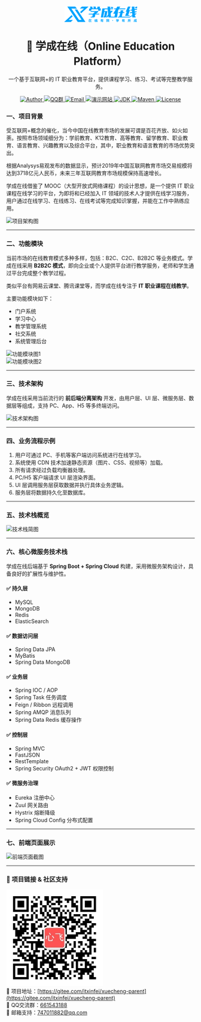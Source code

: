 
<div align="center">

![Logo](docs/logo.png)


<h1>🎯 学成在线（Online Education Platform）</h1>


 一个基于互联网+的 IT 职业教育平台，提供课程学习、练习、考试等完整教学服务。

  <a href="https://gitee.com/itxinfei" target="_blank">
    <img alt="Author" src="https://img.shields.io/badge/心飞为你飞-https%3A%2F%2Fgitee.com%2Fitxinfei-green">
  </a>
  <a href="https://qm.qq.com/cgi-bin/qm/qr?k=9yLlyD1dRBL97xmBKw43zRt0-6xg8ohb&jump_from=webapi" target="_blank">
    <img alt="QQ群" src="https://img.shields.io/badge/QQ群-863662849-red">
  </a>
  <a href="mailto:747011882@qq.com">
    <img alt="Email" src="https://img.shields.io/badge/mail-747011882@qq.com-red">
  </a>
  <a href="https://xczx2-admin.itheima.net/#/login" target="_blank">
    <img alt="演示网站" src="https://img.shields.io/badge/演示网站-online-brightgreen">
  </a>

  <a href="#">
    <img alt="JDK" src="https://img.shields.io/badge/JDK-1.8%2B-brightgreen">
  </a>
  <a href="#">
    <img alt="Maven" src="https://img.shields.io/badge/Maven-3.6.3%2B-yellowgreen">
  </a>
  <a href="#">
    <img alt="License" src="https://img.shields.io/badge/license-Apache-green">
  </a>

</div>


### 一、项目背景

受互联网+概念的催化，当今中国在线教育市场的发展可谓是百花齐放、如火如荼。按照市场领域细分为：学前教育、K12教育、高等教育、留学教育、职业教育、语言教育、兴趣教育以及综合平台，其中，职业教育和语言教育的市场优势突出。

根据Analysys易观发布的数据显示，预计2019年中国互联网教育市场交易规模将达到3718亿元人民币，未来三年互联网教育市场规模保持高速增长。

学成在线借鉴了 MOOC（大型开放式网络课程）的设计思想，是一个提供 IT 职业课程在线学习的平台，为即将和已经加入 IT 领域的技术人才提供在线学习服务，用户通过在线学习、在线练习、在线考试等完成知识掌握，并能在工作中熟练应用。

![项目架构图](https://broadscope-dialogue-new.oss-cn-beijing.aliyuncs.com/output/20250518/14751ad9302816e9bcab3f869d019672.png?Expires=1779079743&OSSAccessKeyId=LTAI5tL97mBYzVcjkG1cUyin&Signature=ZDMfGTvBOP9jsumoQ1KBDhyiD0Q%3D)

---

### 二、功能模块

当前市场的在线教育模式多种多样，包括：B2C、C2C、B2B2C 等业务模式。学成在线采用 **B2B2C 模式**，即向企业或个人提供平台进行教学服务，老师和学生通过平台完成整个教学过程。

类似平台有网易云课堂、腾讯课堂等，而学成在线专注于 **IT 职业课程在线教学**。

主要功能模块如下：

- 门户系统
- 学习中心
- 教学管理系统
- 社交系统
- 系统管理后台

![功能模块图1](https://broadscope-dialogue-new.oss-cn-beijing.aliyuncs.com/output/20250518/3a0572520b7f92d1b667d6a8c1342171.png?Expires=1779079743&OSSAccessKeyId=LTAI5tL97mBYzVcjkG1cUyin&Signature=biws2wsQiYjPkWffsrbjkKbT3Nk%3D)  
![功能模块图2](https://broadscope-dialogue-new.oss-cn-beijing.aliyuncs.com/output/20250518/03c35096b788858e420acd1329c1966e.png?Expires=1779079743&OSSAccessKeyId=LTAI5tL97mBYzVcjkG1cUyin&Signature=iVvNgD50bP588IUzDHCsxyMuSKg%3D)

---

### 三、技术架构

学成在线采用当前流行的 **前后端分离架构** 开发，由用户层、UI 层、微服务层、数据层等组成，支持 PC、App、H5 等多终端访问。

![技术架构图](https://broadscope-dialogue-new.oss-cn-beijing.aliyuncs.com/output/20250518/d4a533458276d4beb9d03a4d1af83be3.png?Expires=1779079743&OSSAccessKeyId=LTAI5tL97mBYzVcjkG1cUyin&Signature=VvqEO%2FT%2BqpEt4R9fFMbW9q7suqQ%3D)

---

### 四、业务流程示例

1. 用户可通过 PC、手机等客户端访问系统进行在线学习。
2. 系统使用 CDN 技术加速静态资源（图片、CSS、视频等）加载。
3. 所有请求经过负载均衡器处理。
4. PC/H5 客户端请求 UI 层渲染界面。
5. UI 层调用服务层获取数据并执行具体业务逻辑。
6. 服务层将数据持久化至数据库。

---

### 五、技术栈概览

![技术栈简图](https://broadscope-dialogue-new.oss-cn-beijing.aliyuncs.com/output/20250518/a9c641c7bad475195c901262bdce0672.png?Expires=1779079744&OSSAccessKeyId=LTAI5tL97mBYzVcjkG1cUyin&Signature=krvL3T41EzfysLOMmpfzmABluPw%3D)

---

### 六、核心微服务技术栈

学成在线后端基于 **Spring Boot + Spring Cloud** 构建，采用微服务架构设计，具备良好的扩展性与维护性。

#### ✅ 持久层
- MySQL
- MongoDB
- Redis
- ElasticSearch

#### ✅ 数据访问层
- Spring Data JPA
- MyBatis
- Spring Data MongoDB

#### ✅ 业务层
- Spring IOC / AOP
- Spring Task 任务调度
- Feign / Ribbon 远程调用
- Spring AMQP 消息队列
- Spring Data Redis 缓存操作

#### ✅ 控制层
- Spring MVC
- FastJSON
- RestTemplate
- Spring Security OAuth2 + JWT 权限控制

#### ✅ 微服务治理
- Eureka 注册中心
- Zuul 网关路由
- Hystrix 熔断降级
- Spring Cloud Config 分布式配置

---

### 七、前端页面展示

![前端页面截图](https://broadscope-dialogue-new.oss-cn-beijing.aliyuncs.com/output/20250518/c0652550f4f205647c04c2f750cd72ab.png?Expires=1779079744&OSSAccessKeyId=LTAI5tL97mBYzVcjkG1cUyin&Signature=FI96a3fAlTxmybNqLOpdmkFjmtA%3D)

---
### 🔗 项目链接 & 社区支持  
![微信公众号二维码](docs/心飞为你飞.jpg)  
🚀 项目地址：[https://gitee.com/itxinfei/xuecheng-parent](https://gitee.com/itxinfei/xuecheng-parent)  
👥 QQ交流群：[661543188](https://qm.qq.com/cgi-bin/qm/qr?k=gNgch-wCkfUu-QbI7DZSudrax2BN7vY0&jump_from=webapi&authKey=QHSRnxQvu+h5S3AXGn/DSHrVPiFQAYEk6bSlCE1lS276SFjQAUagV4FG7bHf0OSM)  
📧 邮箱支持：[747011882@qq.com](http://mail.qq.com/cgi-bin/qm_share?t=qm_mailme&email=f0hLSE9OTkdHTT8ODlEcEBI)  

